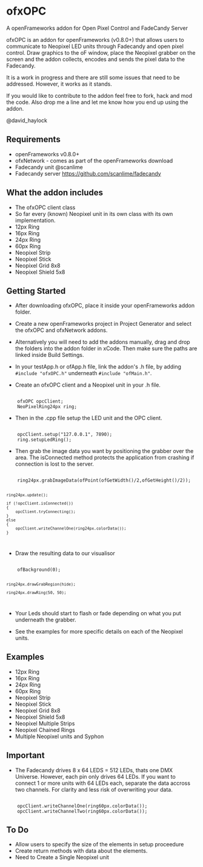 ofxOPC
======

A openFrameworks addon for Open Pixel Control and FadeCandy Server

ofxOPC is an addon for openFrameworks (v0.8.0+) that allows users to communicate to Neopixel LED units through Fadecandy and open pixel control. Draw graphics to the oF window, place the Neopixel grabber on the screen and the addon collects, encodes and sends the pixel data to the Fadecandy.

It is a work in progress and there are still some issues that need to be addressed. However, it works as it stands.

If you would like to contribute to the addon feel free to fork, hack and mod the code.
Also drop me a line and let me know how you end up using the addon.

@david_haylock

## Requirements

- openFrameworks v0.8.0+
- ofxNetwork - comes as part of the openFrameworks download
- Fadecandy unit @scanlime
- Fadecandy server <a href='https://github.com/scanlime/fadecandy'>https://github.com/scanlime/fadecandy</a> 

## What the addon includes

- The ofxOPC client class
- So far every (known) Neopixel unit in its own class with its own implementation.
- 12px Ring
- 16px Ring
- 24px Ring
- 60px Ring
- Neopixel Strip
- Neopixel Stick
- Neopixel Grid 8x8
- Neopixel Shield 5x8

## Getting Started

- After downloading ofxOPC, place it inside your openFrameworks addon folder.

- Create a new openFrameworks project in Project Generator and select the ofxOPC and ofxNetwork addons.

- Alternatively you will need to add the addons manually, drag and drop the folders into the addon folder in xCode. Then make sure the paths are linked inside Build Settings. 

- In your testApp.h or ofApp.h file, link the addon's .h file, by adding  ```#include "ofxOPC.h"``` underneath ```#include "ofMain.h"```.

- Create an ofxOPC client and a Neopixel unit in your .h file.

<code>
	ofxOPC opcClient;
	NeoPixelRing24px ring;
</code>

- Then in the .cpp file setup the LED unit and the OPC client.

<code>
	opcClient.setup("127.0.0.1", 7890);
	ring.setupLedRing();
</code>

- Then grab the image data you want by positioning the grabber over the area. The isConnected method protects the application from crashing if connection is lost to the server.

<code>
	ring24px.grabImageData(ofPoint(ofGetWidth()/2,ofGetHeight()/2));
    
    ring24px.update();
    
    if (!opcClient.isConnected())
    {
        opcClient.tryConnecting();
    }
    else
    {
        opcClient.writeChannelOne(ring24px.colorData());
    }
</code>

- Draw the resulting data to our visualisor

<code>
    ofBackground(0);
   
    ring24px.drawGrabRegion(hide);

    ring24px.drawRing(50, 50);
</code>

- Your Leds should start to flash or fade depending on what you put underneath the grabber.

- See the examples for more specific details on each of the Neopixel units.

## Examples
- 12px Ring
- 16px Ring
- 24px Ring
- 60px Ring
- Neopixel Strip
- Neopixel Stick
- Neopixel Grid 8x8
- Neopixel Shield 5x8
- Neopixel Multiple Strips
- Neopixel Chained Rings
- Multiple Neopixel units and Syphon

## Important 

- The Fadecandy drives 8 x 64 LEDS = 512 LEDs, thats one DMX Universe. However, each pin only drives 64 LEDs. If you want to connect 1 or more units with 64 LEDs each, separate the data accross two channels. For clarity and less risk of overwriting your data.

<code>
	opcClient.writeChannelOne(ring60px.colorData());
	opcClient.writeChannelTwo(ring60px.colorData());
</code>

## To Do

- Allow users to specify the size of the elements in setup proceedure
- Create return methods with data about the elements.
- Need to Create a Single Neopixel unit
